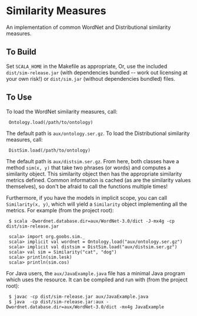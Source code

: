 Similarity Measures
===

An implementation of common WordNet and Distributional similarity measures.

To Build
--------
Set `SCALA_HOME` in the Makefile as appropriate,
Or, use the included `dist/sim-release.jar` (with dependencies bundled
-- work out licensing at your own risk!) or
`dist/sim.jar` (without dependencies bundled) files.


To Use
------
To load the WordNet similarity measures, call:

     Ontology.load(/path/to/ontology)

The default path is `aux/ontology.ser.gz`.
To load the Distributional similarity measures, call:
     
     DistSim.load(/path/to/ontology)

The default path is `aux/distsim.ser.gz`.
From here, both classes have a method `sim(x, y)` that take two phrases
(or words) and computes a similarity object. This similarity object
then has the appropriate similarity metrics defined.
Common information is cached (as are the similarity values themselves),
so don't be afraid to call the functions multiple times!

Furthermore, if you have the models in implicit scope, you can call
`Similarity(x, y)`, which will yield a `Similarity` object implementing all
the metrics. For example (from the project root):
      
     $ scala -Dwordnet.database.dir=aux/WordNet-3.0/dict -J-mx4g -cp dist/sim-release.jar
     
     scala> import org.goobs.sim._
     scala> implicit val wordnet = Ontology.load("aux/ontology.ser.gz")
     scala> implicit val distsim = DistSim.load("aux/distsim.ser.gz")
     scala> val sim = Similarity("cat", "dog")
     scala> println(sim.lesk)
     scala> println(sim.cos)

For Java users, the `aux/JavaExample.java` file has a minimal Java program
which uses the resource. It can be compiled and run with (from the project root):

     $ javac -cp dist/sim-release.jar aux/JavaExample.java
     $ java  -cp dist/sim-release.jar:aux -Dwordnet.database.dir=aux/WordNet-3.0/dict -mx4g JavaExample
